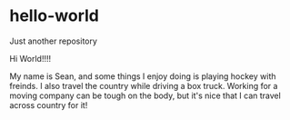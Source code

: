 # hello-world
Just another repository

Hi World!!!!

My name is Sean, and some things I enjoy doing is playing hockey with freinds. 
I also travel the country while driving a box truck. 
Working for a moving company can be tough on the body, but it's nice that I can travel across country for it!

